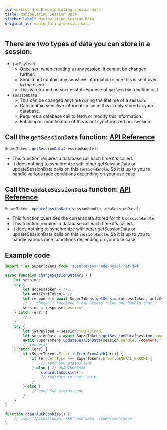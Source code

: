 ```yaml
---
id: version-4.0.0-manipulating-session-data
title: Manipulating Session Data
sidebar_label: Manipulating Session Data
original_id: manipulating-session-data
---
```


## There are two types of data you can store in a session:
- ```jwtPayload```
    - Once set, when creating a new session, it cannot be changed further.
    - Should not contain any sensitive information since this is sent over to the client.
    - This is returned on successful response of ```getSession``` function call.
- ```sessionData```
    - This can be changed anytime during the lifetime of a session.
    - Can contain sensitive information since this is only stored in your database.
    - Requires a database call to fetch or modify this information.
    - Fetching or modification of this is not synchronized per session.

## Call the ```getSessionData``` function: [API Reference](../api-reference#getsessiondatasessionhandle)
```js
SuperTokens.getSessionData(sessionHandle);
```
- This function requires a database call each time it's called.
- It does nothing to synchronize with other getSessionData or updateSessionData calls on this ```sessionHandle```. So it is up to you to handle various race conditions depending on your use case.

## Call the ```updateSessionData``` function: [API Reference](../api-reference#updatesessiondatasessionhandle-data)
```js
SuperTokens.updateSessionData(sessionHandle, newSessionData);
```
- This function overrides the current data stored for this ```sessionHandle```.
- This function requires a database call each time it's called.
- It does nothing to synchronize with other getSessionData or updateSessionData calls on this ```sessionHandle```. So it is up to you to handle various race conditions depending on your use case.

<div class="divider"></div>

## Example code
```js
import * as SuperTokens from 'supertokens-node-mysql-ref-jwt';

async function changeSessionDataAPI() {
    let session;
    try {
        let accessToken = //...
        let antiCsrfToken = //...
        let response = await SuperTokens.getSession(accessToken, antiCsrfToken);
        // .. check if received a new access token and handle that.
        session = response.session;
    } catch (err) {
        //...
    }
    try {
        let jwtPayload = session.jwtPayload;
        let sessionData = await SuperTokens.getSessionData(session.handle);
        await SuperTokens.updateSessionData(session.handle, {comment: "new session data"});
        // success!
    } catch (err) {
        if (SuperTokens.Error.isErrorFromAuth(err)) {
            if (err.errType === SuperTokens.Error.GENERAL_ERROR) {
                // send 500 status code
            } else { // UNAUTHORISED
                clearAuthCookies();
                // redirect to user login.
            }
        } else {
            // send 500 status code
        }
    }
}

function clearAuthCookies() {
    // clear sAccessToken, sRefreshToken, sIdRefreshToken
}
```